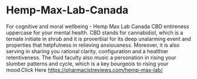# Hemp-Max-Lab-Canada
For cognitive and moral wellbeing - Hemp Max Lab Canada CBD entireness uppercase for your mental health. CBD stands for cannabidiol, which is a ternate initiate in shrub and it is proverbial for its deep unalarming event and properties that helpfulness in relieving anxiousness. Moreover, it is also serving in sharing you rational clarity, configuration and a healthier retentiveness. The fluid faculty also music a personation in rising your slumber patterns and cycle, which is a key bourgeois to rising your mood.Click Here https://pharmacistreviews.com/hemp-max-lab/
